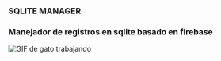 ### SQLITE MANAGER

### Manejador de registros en sqlite basado en firebase

![GIF de gato trabajando](https://i.pinimg.com/originals/8b/19/fe/8b19feb0d9eec43509283e74917a7fe9.gif)
